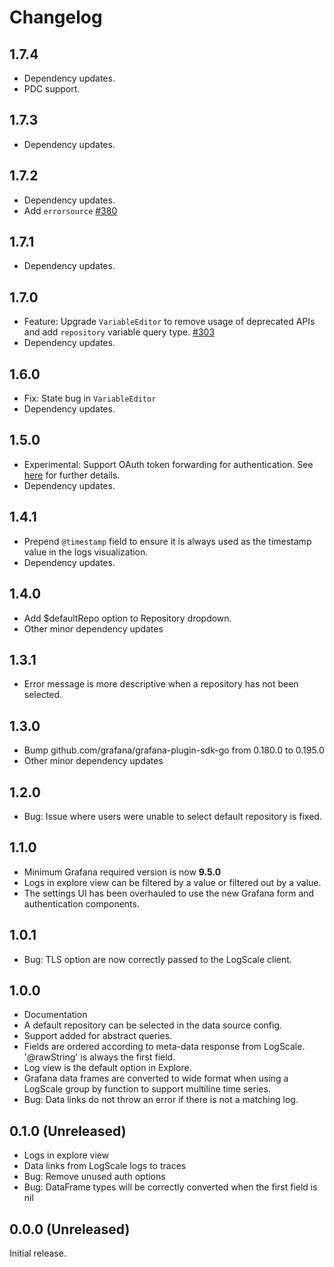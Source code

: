 # Changelog

## 1.7.4

- Dependency updates.
- PDC support.
  
## 1.7.3

- Dependency updates.

## 1.7.2

- Dependency updates.
- Add `errorsource` [#380](https://github.com/grafana/falconlogscale-datasource/pull/380)
  
## 1.7.1

- Dependency updates.
  
## 1.7.0

- Feature: Upgrade `VariableEditor` to remove usage of deprecated APIs and add `repository` variable query type. [#303](https://github.com/grafana/falconlogscale-datasource/pull/303)
- Dependency updates.
  
## 1.6.0

- Fix: State bug in `VariableEditor`
- Dependency updates.
  
## 1.5.0

- Experimental: Support OAuth token forwarding for authentication. See [here](https://github.com/grafana/falconlogscale-datasource?tab=readme-ov-file#forward-oauth-identity) for further details.
- Dependency updates.

## 1.4.1

- Prepend `@timestamp` field to ensure it is always used as the timestamp value in the logs visualization.
- Dependency updates.
  
## 1.4.0

- Add $defaultRepo option to Repository dropdown.
- Other minor dependency updates

## 1.3.1

- Error message is more descriptive when a repository has not been selected.

## 1.3.0

- Bump github.com/grafana/grafana-plugin-sdk-go from 0.180.0 to 0.195.0
- Other minor dependency updates

## 1.2.0

- Bug: Issue where users were unable to select default repository is fixed.

## 1.1.0

- Minimum Grafana required version is now **9.5.0**
- Logs in explore view can be filtered by a value or filtered out by a value.
- The settings UI has been overhauled to use the new Grafana form and authentication components.

## 1.0.1

- Bug: TLS option are now correctly passed to the LogScale client.

## 1.0.0

- Documentation
- A default repository can be selected in the data source config.
- Support added for abstract queries.
- Fields are ordered according to meta-data response from LogScale. '@rawString' is always the first field.
- Log view is the default option in Explore.
- Grafana data frames are converted to wide format when using a LogScale group by function to support multiline time series.
- Bug: Data links do not throw an error if there is not a matching log.

## 0.1.0 (Unreleased)

- Logs in explore view
- Data links from LogScale logs to traces
- Bug: Remove unused auth options
- Bug: DataFrame types will be correctly converted when the first field is nil

## 0.0.0 (Unreleased)

Initial release.
